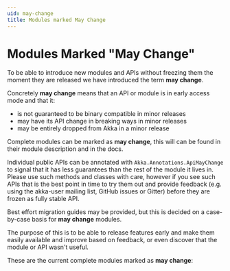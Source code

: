 ```yaml
---
uid: may-change
title: Modules marked May Change
---
```


# Modules Marked "May Change"

To be able to introduce new modules and APIs without freezing them the moment they
are released we have introduced
the term **may change**.

Concretely **may change** means that an API or module is in early access mode and that it:

* is not guaranteed to be binary compatible in minor releases
* may have its API change in breaking ways in minor releases
* may be entirely dropped from Akka in a minor release

Complete modules can be marked as **may change**, this will can be found in their module description and in the docs.

Individual public APIs can be annotated with `Akka.Annotations.ApiMayChange` to signal that it has less
guarantees than the rest of the module it lives in.
Please use such methods and classes with care, however if you see such APIs that is the best point in time to try them
out and provide feedback (e.g. using the akka-user mailing list, GitHub issues or Gitter) before they are frozen as
fully stable API.

Best effort migration guides may be provided, but this is decided on a case-by-case basis for **may change** modules.

The purpose of this is to be able to release features early and
make them easily available and improve based on feedback, or even discover
that the module or API wasn't useful.

These are the current complete modules marked as **may change**:
